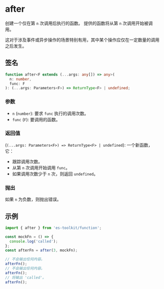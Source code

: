 # after

创建一个仅在第 `n` 次调用后执行的函数。
提供的函数将从第 `n` 次调用开始被调用。

这对于涉及事件或异步操作的场景特别有用，其中某个操作应仅在一定数量的调用之后发生。

## 签名

```typescript
function after<F extends (...args: any[]) => any>(
  n: number,
  func: F
): (...args: Parameters<F>) => ReturnType<F> | undefined;
```

### 参数

- `n` (`number`): 要求 `func` 执行的调用次数。
- `func` (`F`): 要调用的函数。

### 返回值

(`(...args: Parameters<F>) => ReturnType<F> | undefined`): 一个新函数，它：

- 跟踪调用次数。
- 从第 `n` 次调用开始调用 `func`。
- 如果调用次数少于 `n` 次，则返回 `undefined`。

### 抛出

如果 `n` 为负数，则抛出错误。

## 示例

```typescript
import { after } from 'es-toolkit/function';

const mockFn = () => {
  console.log('called');
};
const afterFn = after(3, mockFn);

// 不会输出任何内容。
afterFn();
// 不会输出任何内容。
afterFn();
// 将输出 'called'。
afterFn();
```
